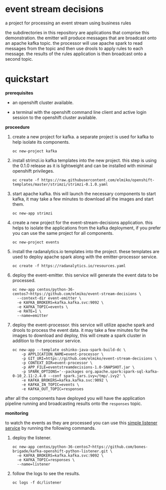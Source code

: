 # event stream decisions

a project for processing an event stream using business rules

the subdirectories in this repository are applications that comprise this
demonstration. the emitter will produce messages that are broadcast onto an
apache kafka topic. the processor will use apache spark to read messages from
the topic and then use drools to apply rules to each message. the results of
the rules application is then broadcast onto a second topic.

# quickstart

**prerequisites**

* an openshift cluster available.

* a terminal with the openshift command line client and active login
  session to the openshift cluster available.

**proceedure**

1. create a new project for kafka. a separate project is used for kafka to
   help isolate its components.
   ```
   oc new-project kafka
   ```

1. install strimzi.io kafka templates into the new project. this step is
   using the 0.1.0 release as it is lightweight and can be installed with
   minimal openshift privileges.
   ```
   oc create -f https://raw.githubusercontent.com/elmiko/openshift-templates/master/strimzi/strimzi-0.1.0.yaml
   ```

1. start apache kafka. this will launch the necessary components to start
   kafka, it may take a few minutes to download all the images and start them.
   ```
   oc new-app strimzi
   ```

1. create a new project for the event-stream-decisions application. this
   helps to isolate the applications from the kafka deployment, if you prefer
   you can use the same project for all components.
   ```
   oc new-project events
   ```

1. install the radanalytics.io templates into the project. these templates
   are used to deploy apache spark along with the emitter-processor service.
   ```
   oc create -f https://radanalytics.io/resources.yaml
   ```

1. deploy the event-emitter. this service will generate the event data to be
   processed.
   ```
   oc new-app centos/python-36-centos7~https://github.com/elmiko/event-stream-decisions \
     --context-dir event-emitter \
     -e KAFKA_BROKERS=kafka.kafka.svc:9092 \
     -e KAFKA_TOPIC=events \
     -e RATE=1 \
     --name=emitter
   ```

1. deploy the event-processor. this service will utilize apache spark and
   drools to process the event data. it may take a few minutes for the images
   to download and deploy, this will create a spark cluster in addition to
   the processor service.
   ```
   oc new-app --template oshinko-java-spark-build-dc \
       -p APPLICATION_NAME=event-processor \
       -p GIT_URI=https://github.com/elmiko/event-stream-decisions \
       -p CONTEXT_DIR=event-processor \
       -p APP_FILE=eventstreamdecisions-1.0-SNAPSHOT.jar \
       -p SPARK_OPTIONS='--packages org.apache.spark:spark-sql-kafka-0-10_2.11:2.4.0 --conf spark.jars.ivy=/tmp/.ivy2' \
       -e KAFKA_BROKERS=kafka.kafka.svc:9092 \
       -e KAFKA_IN_TOPIC=events \
       -e KAFKA_OUT_TOPIC=responses
   ```

after all the components have deployed you will have the application pipeline
running and broadcasting results onto the `responses` topic.

**monitoring**

to watch the events as they are processed you can use this
[simple listener service](https://github.com/bones-brigade/kafka-openshift-python-listener)
by running the following commands.

1. deploy the listener.
   ```
   oc new-app centos/python-36-centos7~https://github.com/bones-brigade/kafka-openshift-python-listener.git \
     -e KAFKA_BROKERS=kafka.kafka.svc:9092 \
     -e KAFKA_TOPIC=responses \
     --name=listener
   ```

1. follow the logs to see the results.
   ```
   oc logs -f dc/listener
   ```

